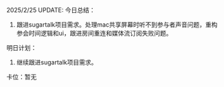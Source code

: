 2025/2/25 UPDATE:
今日总结：

1. 跟进sugartalk项目需求。处理mac共享屏幕时听不到参与者声音问题，重构参会时间逻辑和ui，跟进房间重连和媒体流订阅失败问题。



明日计划：

1. 继续跟进sugartalk项目需求。



卡位：暂无

